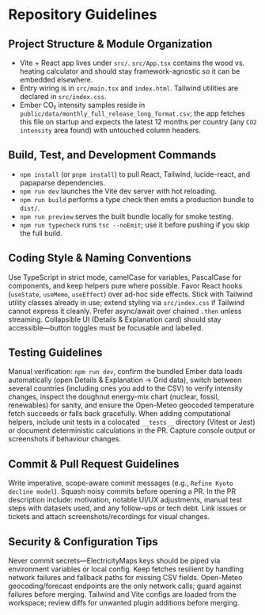 # Repository Guidelines

## Project Structure & Module Organization
- Vite + React app lives under `src/`. `src/App.tsx` contains the wood vs. heating calculator and should stay framework-agnostic so it can be embedded elsewhere.
- Entry wiring is in `src/main.tsx` and `index.html`. Tailwind utilities are declared in `src/index.css`.
- Ember CO₂ intensity samples reside in `public/data/monthly_full_release_long_format.csv`; the app fetches this file on startup and expects the latest 12 months per country (any `CO2 intensity` area found) with untouched column headers.

## Build, Test, and Development Commands
- `npm install` (or `pnpm install`) to pull React, Tailwind, lucide-react, and papaparse dependencies.
- `npm run dev` launches the Vite dev server with hot reloading.
- `npm run build` performs a type check then emits a production bundle to `dist/`.
- `npm run preview` serves the built bundle locally for smoke testing.
- `npm run typecheck` runs `tsc --noEmit`; use it before pushing if you skip the full build.

## Coding Style & Naming Conventions
Use TypeScript in strict mode, camelCase for variables, PascalCase for components, and keep helpers pure where possible. Favor React hooks (`useState`, `useMemo`, `useEffect`) over ad-hoc side effects. Stick with Tailwind utility classes already in use; extend styling via `src/index.css` if Tailwind cannot express it cleanly. Prefer async/await over chained `.then` unless streaming. Collapsible UI (Details & Explanation card) should stay accessible—button toggles must be focusable and labelled.

## Testing Guidelines
Manual verification: `npm run dev`, confirm the bundled Ember data loads automatically (open Details & Explanation → Grid data), switch between several countries (including ones you add to the CSV) to verify intensity changes, inspect the doughnut energy-mix chart (nuclear, fossil, renewables) for sanity, and ensure the Open-Meteo geocoded temperature fetch succeeds or falls back gracefully. When adding computational helpers, include unit tests in a colocated `__tests__` directory (Vitest or Jest) or document deterministic calculations in the PR. Capture console output or screenshots if behaviour changes.

## Commit & Pull Request Guidelines
Write imperative, scope-aware commit messages (e.g., `Refine Kyoto decline model`). Squash noisy commits before opening a PR. In the PR description include: motivation, notable UI/UX adjustments, manual test steps with datasets used, and any follow-ups or tech debt. Link issues or tickets and attach screenshots/recordings for visual changes.

## Security & Configuration Tips
Never commit secrets—ElectricityMaps keys should be piped via environment variables or local config. Keep fetches resilient by handling network failures and fallback paths for missing CSV fields. Open-Meteo geocoding/forecast endpoints are the only network calls; guard against failures before merging. Tailwind and Vite configs are loaded from the workspace; review diffs for unwanted plugin additions before merging.
